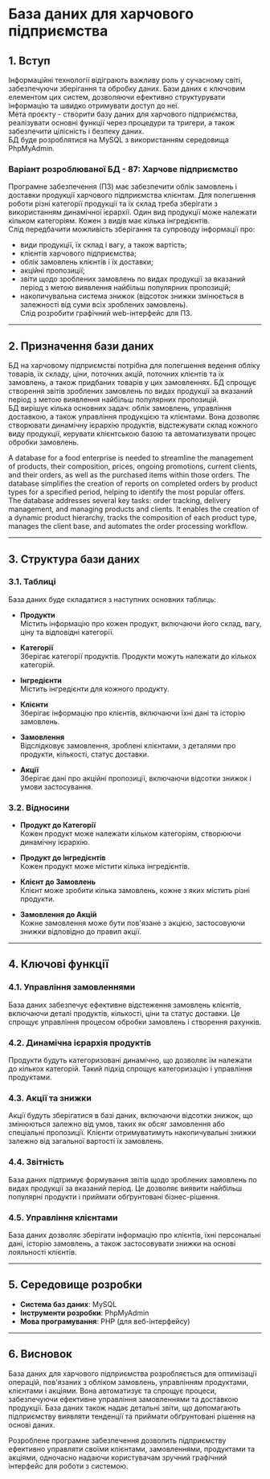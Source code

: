 # База даних для харчового підприємства

## 1. Вступ

Інформаційні технології відіграють важливу роль у сучасному світі, забезпечуючи зберігання та обробку даних. Бази даних є ключовим елементом цих систем, дозволяючи ефективно структурувати інформацію та швидко отримувати доступ до неї.  
Мета проєкту - створити базу даних для харчового підприємства, реалізувати основні функції через процедури та тригери, а також забезпечити цілісність і безпеку даних.  
БД буде розроблятися на MySQL з використанням середовища PhpMyAdmin.

### Варіант розроблюваної БД - 87: Харчове підприємство
Програмне забезпечення (ПЗ) має забезпечити облік замовлень і доставки продукції харчового підприємства клієнтам. Для полегшення роботи різні категорії продукції та їх склад треба зберігати з використанням динамічної ієрархії. Один вид продукції може належати кільком категоріям. Кожен з видів має кілька інгредієнтів.  
Слід передбачити можливість зберігання та супроводу інформації про:
- види продукції, їх склад і вагу, а також вартість;
- клієнтів харчового підприємства;
- облік замовлень клієнтів і їх доставки;
- акційні пропозиції;
- звіти щодо зроблених замовлень по видах продукції за вказаний період з метою виявлення найбільш популярних пропозицій;
- накопичувальна система знижок (відсоток знижки змінюється в залежності від суми всіх зроблених замовлень).  
Слід розробити графічний web-інтерфейс для ПЗ.

---

## 2. Призначення бази даних

БД на харчовому підприємстві потрібна для полегшення ведення обліку товарів, їх складу, ціни, поточних акцій, поточних клієнтів та їх замовлень, а також придбаних товарів у цих замовленнях. БД спрощує створення звітів зроблених замовлень по видах продукції за вказаний період з метою виявлення найбільш популярних пропозицій.  
БД вирішує кілька основних задач: облік замовлень, управління доставкою, а також управління продукцією та клієнтами. Вона дозволяє створювати динамічну ієрархію продуктів, відстежувати склад кожного виду продукції, керувати клієнтською базою та автоматизувати процес обробки замовлень.

A database for a food enterprise is needed to streamline the management of products, their composition, prices, ongoing promotions, current clients, and their orders, as well as the purchased items within those orders. The database simplifies the creation of reports on completed orders by product types for a specified period, helping to identify the most popular offers.  
The database addresses several key tasks: order tracking, delivery management, and managing products and clients. It enables the creation of a dynamic product hierarchy, tracks the composition of each product type, manages the client base, and automates the order processing workflow.

---

## 3. Структура бази даних

### 3.1. Таблиці
База даних буде складатися з наступних основних таблиць:
- **Продукти**  
Містить інформацію про кожен продукт, включаючи його склад, вагу, ціну та відповідні категорії.
  
- **Категорії**  
Зберігає категорії продуктів. Продукти можуть належати до кількох категорій.
  
- **Інгредієнти**  
Містить інгредієнти для кожного продукту.

- **Клієнти**  
Зберігає інформацію про клієнтів, включаючи їхні дані та історію замовлень.
  
- **Замовлення**  
Відслідковує замовлення, зроблені клієнтами, з деталями про продукти, кількості, статус доставки.

- **Акції**  
Зберігає дані про акційні пропозиції, включаючи відсотки знижок і умови застосування.

### 3.2. Відносини
- **Продукт до Категорії**  
Кожен продукт може належати кільком категоріям, створюючи динамічну ієрархію.
  
- **Продукт до Інгредієнтів**  
Кожен продукт може містити кілька інгредієнтів.
  
- **Клієнт до Замовлень**  
Клієнт може зробити кілька замовлень, кожне з яких містить різні продукти.

- **Замовлення до Акцій**  
Кожне замовлення може бути пов'язане з акцією, застосовуючи знижки відповідно до правил акції.

---

## 4. Ключові функції

### 4.1. Управління замовленнями
База даних забезпечує ефективне відстеження замовлень клієнтів, включаючи деталі продуктів, кількості, ціни та статус доставки. Це спрощує управління процесом обробки замовлень і створення рахунків.

### 4.2. Динамічна ієрархія продуктів
Продукти будуть категоризовані динамічно, що дозволяє їм належати до кількох категорій. Такий підхід спрощує категоризацію і управління продуктами.

### 4.3. Акції та знижки
Акції будуть зберігатися в базі даних, включаючи відсотки знижок, що змінюються залежно від умов, таких як обсяг замовлення або спеціальні пропозиції. Клієнти отримуватимуть накопичувальні знижки залежно від загальної вартості їх замовлень.

### 4.4. Звітність
База даних підтримує формування звітів щодо зроблених замовлень по видах продукції за вказаний період. Це дозволяє виявити найбільш популярні продукти і приймати обґрунтовані бізнес-рішення.

### 4.5. Управління клієнтами
База даних дозволяє зберігати інформацію про клієнтів, їхні персональні дані, історію замовлень, а також застосовувати знижки на основі лояльності клієнтів.

---

## 5. Середовище розробки

- **Система баз даних**: MySQL
- **Інструменти розробки**: PhpMyAdmin
- **Мова програмування**: PHP (для веб-інтерфейсу)

---

## 6. Висновок

База даних для харчового підприємства розробляється для оптимізації операцій, пов'язаних з обліком замовлень, управлінням продуктами, клієнтами і акціями. Вона автоматизує та спрощує процеси, забезпечуючи ефективне управління замовленнями та доставкою продукції. База даних також надає детальні звіти, що допомагають підприємству виявляти тенденції та приймати обґрунтовані рішення на основі даних.

Розроблене програмне забезпечення дозволить підприємству ефективно управляти своїми клієнтами, замовленнями, продуктами та акціями, одночасно надаючи користувачам зручний графічний інтерфейс для роботи з системою.
